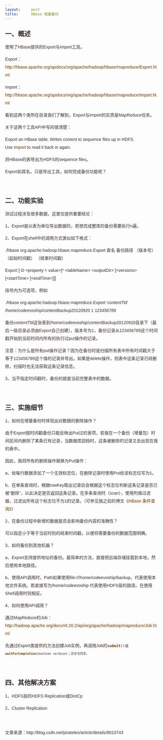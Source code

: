 ```yaml
---
layout:     post
title:      HBase 增量备份
---
```

<div id="article_content" class="article_content clearfix csdn-tracking-statistics" data-pid="blog" data-mod="popu_307" data-dsm="post">
								            <link rel="stylesheet" href="https://csdnimg.cn/release/phoenix/template/css/ck_htmledit_views-f76675cdea.css">
						<div class="htmledit_views" id="content_views">
                
<h2 style="color:rgb(54,46,43);font-family:Arial;line-height:26px;">
一、概述</h2>
<p class="p1" style="color:rgb(54,46,43);font-family:Arial;font-size:14px;line-height:26px;">
使用了HBase提供的Export与Import工具。</p>
<p class="p2" style="color:rgb(54,46,43);font-family:Arial;font-size:14px;line-height:26px;">
<span class="s1">Export：<a href="http://hbase.apache.org/apidocs/org/apache/hadoop/hbase/mapreduce/Export.html" rel="nofollow" style="color:rgb(106,57,6);text-decoration:none;"><span class="s2">http://hbase.apache.org/apidocs/org/apache/hadoop/hbase/mapreduce/Export.html</span></a></span></p>
<p class="p2" style="color:rgb(54,46,43);font-family:Arial;font-size:14px;line-height:26px;">
<span class="s1">Import：<a href="http://hbase.apache.org/apidocs/org/apache/hadoop/hbase/mapreduce/Import.html" rel="nofollow" style="color:rgb(106,57,6);text-decoration:none;"><span class="s2">http://hbase.apache.org/apidocs/org/apache/hadoop/hbase/mapreduce/Import.html</span></a></span></p>
<p class="p1" style="color:rgb(54,46,43);font-family:Arial;font-size:14px;line-height:26px;">
看到这两个类所在目录我们了解到，Export与Import的实质是MapReduce任务。</p>
<p class="p1" style="color:rgb(54,46,43);font-family:Arial;font-size:14px;line-height:26px;">
关于这两个工具API中写的很清楚：</p>
<p class="p3" style="color:rgb(54,46,43);font-family:Arial;font-size:14px;line-height:26px;">
Export an HBase table. Writes content to sequence files up in HDFS. Use <a href="http://hbase.apache.org/apidocs/org/apache/hadoop/hbase/mapreduce/Import.html" rel="nofollow" style="color:rgb(106,57,6);text-decoration:none;">Import</a> to read it back in again.</p>
<p class="p3" style="color:rgb(54,46,43);font-family:Arial;font-size:14px;line-height:26px;">
将HBase的表导出为HDFS的sequence files。</p>
<p class="p3" style="color:rgb(54,46,43);font-family:Arial;font-size:14px;line-height:26px;">
Export如其名，只是导出工具，如何完成备份功能呢？</p>
<p class="p3" style="color:rgb(54,46,43);font-family:Arial;font-size:14px;line-height:26px;">
<br></p>
<h2 style="color:rgb(54,46,43);font-family:Arial;line-height:26px;">
<a name="t1" style="color:rgb(106,57,6);"></a>二、功能实验</h2>
<p class="p3" style="color:rgb(54,46,43);font-family:Arial;font-size:14px;line-height:26px;">
测试过程涉及很多数据，这里仅提供重要结论：</p>
<p class="p3" style="color:rgb(54,46,43);font-family:Arial;font-size:14px;line-height:26px;">
1、Export是以表为单位导出数据的，若想完成整库的备份需要执行n遍。</p>
<p class="p3" style="color:rgb(54,46,43);font-family:Arial;font-size:14px;line-height:26px;">
2、Export在shell中的调用方式类似如下格式：</p>
<p class="p3" style="color:rgb(54,46,43);font-family:Arial;font-size:14px;line-height:26px;">
./hbase org.apache.hadoop.hbase.mapreduce.Export 表名 备份路径 （版本号） （起始时间戳） （结束时间戳） </p>
<p class="p3" style="color:rgb(54,46,43);font-family:Arial;font-size:14px;line-height:26px;">
Export [-D &lt;property = value&gt;]* &lt;tableName&gt; &lt;outputDir&gt; [&lt;versions&gt; [&lt;startTime&gt; [&lt;endTime&gt;]]]</p>
<p class="p3" style="color:rgb(54,46,43);font-family:Arial;font-size:14px;line-height:26px;">
括号内为可选项，例如</p>
<p class="p3" style="color:rgb(54,46,43);font-family:Arial;font-size:14px;line-height:26px;">
./hbase org.apache.hadoop.hbase.mapreduce.Export 'contentTbl' /home/codeevoship/contentBackup20120920 1 123456789</p>
<p class="p3" style="color:rgb(54,46,43);font-family:Arial;font-size:14px;line-height:26px;">
备份contentTbl这张表到/home/codeevoship/contentBackup20120920目录下（最后一级目录必须由Export自己创建），版本号为1，<span class="s4">备份记录从123456789这个时间戳开始到当前时间内所有的执行过put操作的记录。</span></p>
<p class="p3" style="color:rgb(54,46,43);font-family:Arial;font-size:14px;line-height:26px;">
注意：为什么是所有put操作记录？因为在备份时是扫描所有表中所有时间戳大于等于123456789这个值的记录并导出。如果是delete操作，则表中这条记录已经删除，扫描时也无法获取这条记录信息。</p>
<p class="p5" style="color:rgb(54,46,43);font-family:Arial;font-size:14px;line-height:26px;">
3、当不指定时间戳时，备份的就是当前完整表中的数据。</p>
<p class="p5" style="color:rgb(54,46,43);font-family:Arial;font-size:14px;line-height:26px;">
<br></p>
<h2 style="color:rgb(54,46,43);font-family:Arial;line-height:26px;">
<a name="t2" style="color:rgb(106,57,6);"></a>三、实施细节</h2>
<p class="p5" style="color:rgb(54,46,43);font-family:Arial;font-size:14px;line-height:26px;">
1、如何在增量备份时体现出对数据的删除操作？</p>
<p class="p5" style="color:rgb(54,46,43);font-family:Arial;font-size:14px;line-height:26px;">
由于Export按时间戳备份只能反映出Put过的表项，若我在一个备份（增量包）时间区间内删除了某条已有记录，当数据库回档时，这条被删除的记录又会出现在我的表中。</p>
<p class="p5" style="color:rgb(54,46,43);font-family:Arial;font-size:14px;line-height:26px;">
因此，我将所有的删除操作替换为Put操作：</p>
<p class="p5" style="color:rgb(54,46,43);font-family:Arial;font-size:14px;line-height:26px;">
a、给每行数据添加了一个无效标志位，在删除记录时使用Put给该标志位写为1。</p>
<p class="p5" style="color:rgb(54,46,43);font-family:Arial;font-size:14px;line-height:26px;">
b、在单条查询时，根据rowKey取出记录后会根据这个标志位判断这条记录是否已被“删除”，以此决定是否返回这条记录。在多条查询时（scan），使用列值过滤器，过滤出所有这个标志位不为1的记录。（可参见我之前的博文《<a href="http://blog.csdn.net/pirateleo/article/details/7956965" rel="nofollow" style="color:rgb(106,57,6);text-decoration:none;">HBase 条件查询</a>》）</p>
<p class="p5" style="color:rgb(54,46,43);font-family:Arial;font-size:14px;line-height:26px;">
2、在备份过程中新增的数据是否会影响备份内容的准确性？</p>
<p class="p5" style="color:rgb(54,46,43);font-family:Arial;font-size:14px;line-height:26px;">
可以指定小于等于当前时刻的结束时间戳，以便将需要备份的数据范围明确。</p>
<p class="p5" style="color:rgb(54,46,43);font-family:Arial;font-size:14px;line-height:26px;">
</p>
<p class="p1" style="color:rgb(54,46,43);font-family:Arial;font-size:14px;line-height:26px;">
3、如何备份到其他机器？</p>
<p class="p1" style="color:rgb(54,46,43);font-family:Arial;font-size:14px;line-height:26px;">
a、Export支持提供地址的备份。最简单的方法，直接把远端存储挂载到本地，然后使用本地路径。</p>
<p class="p1" style="color:rgb(54,46,43);font-family:Arial;font-size:14px;line-height:26px;">
b、使用API调用时，Path如果使用file:///home/codeevoship/backup，代表使用本地文件系统。若直接写为/home/codeevoship 代表使用HDFS层的路径。在使用Shell调用时则相反。</p>
<p class="p1" style="color:rgb(54,46,43);font-family:Arial;font-size:14px;line-height:26px;">
4、如何使用API调用？</p>
<p class="p1" style="color:rgb(54,46,43);font-family:Arial;font-size:14px;line-height:26px;">
通过MapReduce的Job：<a href="http://hadoop.apache.org/docs/r0.20.2/api/org/apache/hadoop/mapreduce/Job.html" rel="nofollow" style="color:rgb(106,57,6);text-decoration:none;">http://hadoop.apache.org/docs/r0.20.2/api/org/apache/hadoop/mapreduce/Job.html</a></p>
<p class="p1" style="color:rgb(54,46,43);font-family:Arial;font-size:14px;line-height:26px;">
先通过Export类提供的方法创建Job实例，再调用Job的<code><strong><a href="http://hadoop.apache.org/docs/r0.20.2/api/org/apache/hadoop/mapreduce/Job.html#submit()" rel="nofollow" style="color:rgb(106,57,6);text-decoration:none;">submit</a></strong>()<span style="font-family:STHeiti;">或<code><strong><a href="http://hadoop.apache.org/docs/r0.20.2/api/org/apache/hadoop/mapreduce/Job.html#waitForCompletion(boolean)" rel="nofollow" style="color:rgb(106,57,6);text-decoration:none;">waitForCompletion</a></strong>(boolean verbose)；异步与同步。</code></span></code></p>
<p class="p1" style="color:rgb(54,46,43);font-family:Arial;font-size:14px;line-height:26px;">
<code><br></code></p>
<h2 style="color:rgb(54,46,43);font-family:Arial;line-height:26px;">
<a name="t3" style="color:rgb(106,57,6);"></a>四、其他解决方案</h2>
<p class="p1" style="color:rgb(54,46,43);font-family:Arial;font-size:14px;line-height:26px;">
1、HDFS层的HDFS Replication或DistCp</p>
<p class="p5" style="color:rgb(54,46,43);font-family:Arial;font-size:14px;line-height:26px;">
2、Cluster Replication</p>
<p class="p5" style="color:rgb(54,46,43);font-family:Arial;font-size:14px;line-height:26px;">
<br></p>
<p class="p5" style="color:rgb(54,46,43);font-family:Arial;font-size:14px;line-height:26px;">
文章来源：http://blog.csdn.net/pirateleo/article/details/8010743</p>
            </div>
                </div>